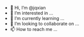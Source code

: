 - 👋 Hi, I’m @jqxian
- 👀 I’m interested in ...
- 🌱 I’m currently learning ...
- 💞️ I’m looking to collaborate on ...
- 📫 How to reach me ...

<!---
jqxian/jqxian is a ✨ special ✨ repository because its `README.md` (this file) appears on your GitHub profile.
You can click the Preview link to take a look at your changes.
--->
